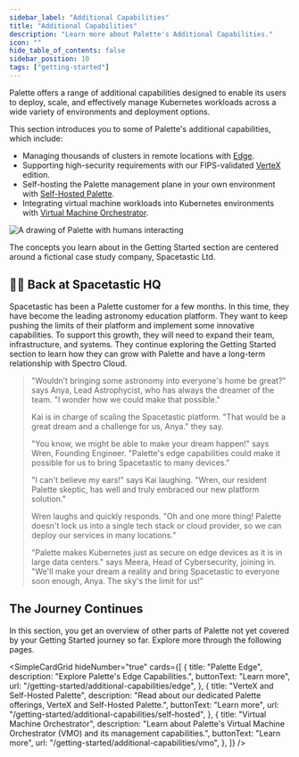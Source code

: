 ```yaml
---
sidebar_label: "Additional Capabilities"
title: "Additional Capabilities"
description: "Learn more about Palette's Additional Capabilities."
icon: ""
hide_table_of_contents: false
sidebar_position: 10
tags: ["getting-started"]
---
```


Palette offers a range of additional capabilities designed to enable its users to deploy, scale, and effectively manage
Kubernetes workloads across a wide variety of environments and deployment options.

This section introduces you to some of Palette's additional capabilities, which include:

- Managing thousands of clusters in remote locations with [Edge](./edge.md).
- Supporting high-security requirements with our FIPS-validated [VerteX](./self-hosted.md#palette-vertex) edition.
- Self-hosting the Palette management plane in your own environment with
  [Self-Hosted Palette](./self-hosted.md#self-hosted-palette).
- Integrating virtual machine workloads into Kubernetes environments with [Virtual Machine Orchestrator](./vmo.md).

![A drawing of Palette with humans interacting](/getting-started/getting-started_additional-capabilities_palette.webp)

The concepts you learn about in the Getting Started section are centered around a fictional case study company,
Spacetastic Ltd.

## 🧑‍🚀 Back at Spacetastic HQ

Spacetastic has been a Palette customer for a few months. In this time, they have become the leading astronomy education
platform. They want to keep pushing the limits of their platform and implement some innovative capabilities. To support
this growth, they will need to expand their team, infrastructure, and systems. They continue exploring the Getting
Started section to learn how they can grow with Palette and have a long-term relationship with Spectro Cloud.

> "Wouldn’t bringing some astronomy into everyone's home be great?" says Anya, Lead Astrophycist, who has always the
> dreamer of the team. "I wonder how we could make that possible."
>
> Kai is in charge of scaling the Spacetastic platform. "That would be a great dream and a challenge for us, Anya." they
> say.
>
> "You know, we might be able to make your dream happen!" says Wren, Founding Engineer. "Palette's edge capabilities
> could make it possible for us to bring Spacetastic to many devices."
>
> "I can't believe my ears!" says Kai laughing. "Wren, our resident Palette skeptic, has well and truly embraced our new
> platform solution."
>
> Wren laughs and quickly responds. "Oh and one more thing! Palette doesn't lock us into a single tech stack or cloud
> provider, so we can deploy our services in many locations."
>
> "Palette makes Kubernetes just as secure on edge devices as it is in large data centers." says Meera, Head of
> Cybersecurity, joining in. "We'll make your dream a reality and bring Spacetastic to everyone soon enough, Anya. The
> sky's the limit for us!"

## The Journey Continues

In this section, you get an overview of other parts of Palette not yet covered by your Getting Started journey so far.
Explore more through the following pages.

<SimpleCardGrid
  hideNumber="true"
  cards={[
    {
      title: "Palette Edge",
      description: "Explore Palette's Edge Capabilities.",
      buttonText: "Learn more",
      url: "/getting-started/additional-capabilities/edge",
    },
    {
      title: "VerteX and Self-Hosted Palette",
      description: "Read about our dedicated Palette offerings, VerteX and Self-Hosted Palette.",
      buttonText: "Learn more",
      url: "/getting-started/additional-capabilities/self-hosted",
    },
    {
      title: "Virtual Machine Orchestrator",
      description: "Learn about Palette's Virtual Machine Orchestrator (VMO) and its management capabilities.",
      buttonText: "Learn more",
      url: "/getting-started/additional-capabilities/vmo",
    },
  ]}
/>
